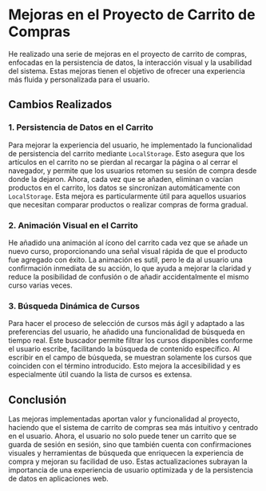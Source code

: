 # Mejoras en el Proyecto de Carrito de Compras

He realizado una serie de mejoras en el proyecto de carrito de compras, enfocadas en la persistencia de datos, la interacción visual y la usabilidad del sistema. Estas mejoras tienen el objetivo de ofrecer una experiencia más fluida y personalizada para el usuario.

## Cambios Realizados

### 1. Persistencia de Datos en el Carrito

Para mejorar la experiencia del usuario, he implementado la funcionalidad de persistencia del carrito mediante `LocalStorage`. Esto asegura que los artículos en el carrito no se pierdan al recargar la página o al cerrar el navegador, y permite que los usuarios retomen su sesión de compra desde donde la dejaron. Ahora, cada vez que se añaden, eliminan o vacían productos en el carrito, los datos se sincronizan automáticamente con `LocalStorage`. Esta mejora es particularmente útil para aquellos usuarios que necesitan comparar productos o realizar compras de forma gradual.

### 2. Animación Visual en el Carrito

He añadido una animación al ícono del carrito cada vez que se añade un nuevo curso, proporcionando una señal visual rápida de que el producto fue agregado con éxito. La animación es sutil, pero le da al usuario una confirmación inmediata de su acción, lo que ayuda a mejorar la claridad y reduce la posibilidad de confusión o de añadir accidentalmente el mismo curso varias veces.

### 3. Búsqueda Dinámica de Cursos

Para hacer el proceso de selección de cursos más ágil y adaptado a las preferencias del usuario, he añadido una funcionalidad de búsqueda en tiempo real. Este buscador permite filtrar los cursos disponibles conforme el usuario escribe, facilitando la búsqueda de contenido específico. Al escribir en el campo de búsqueda, se muestran solamente los cursos que coinciden con el término introducido. Esto mejora la accesibilidad y es especialmente útil cuando la lista de cursos es extensa.

## Conclusión

Las mejoras implementadas aportan valor y funcionalidad al proyecto, haciendo que el sistema de carrito de compras sea más intuitivo y centrado en el usuario. Ahora, el usuario no solo puede tener un carrito que se guarda de sesión en sesión, sino que también cuenta con confirmaciones visuales y herramientas de búsqueda que enriquecen la experiencia de compra y mejoran su facilidad de uso. Estas actualizaciones subrayan la importancia de una experiencia de usuario optimizada y de la persistencia de datos en aplicaciones web.
